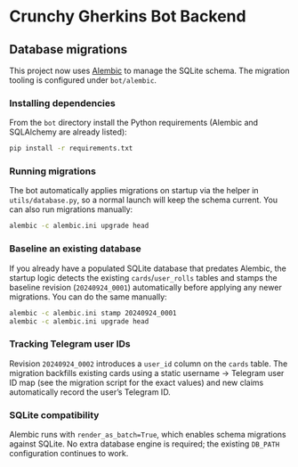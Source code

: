# Crunchy Gherkins Bot Backend

## Database migrations

This project now uses [Alembic](https://alembic.sqlalchemy.org/) to manage the SQLite schema. The migration tooling is configured under `bot/alembic`.

### Installing dependencies

From the `bot` directory install the Python requirements (Alembic and SQLAlchemy are already listed):

```bash
pip install -r requirements.txt
```

### Running migrations

The bot automatically applies migrations on startup via the helper in `utils/database.py`, so a normal launch will keep the schema current. You can also run migrations manually:

```bash
alembic -c alembic.ini upgrade head
```

### Baseline an existing database

If you already have a populated SQLite database that predates Alembic, the startup logic detects the existing `cards`/`user_rolls` tables and stamps the baseline revision (`20240924_0001`) automatically before applying any newer migrations. You can do the same manually:

```bash
alembic -c alembic.ini stamp 20240924_0001
alembic -c alembic.ini upgrade head
```

### Tracking Telegram user IDs

Revision `20240924_0002` introduces a `user_id` column on the `cards` table. The migration backfills existing cards using a static username → Telegram user ID map (see the migration script for the exact values) and new claims automatically record the user’s Telegram ID.

### SQLite compatibility

Alembic runs with `render_as_batch=True`, which enables schema migrations against SQLite. No extra database engine is required; the existing `DB_PATH` configuration continues to work.
